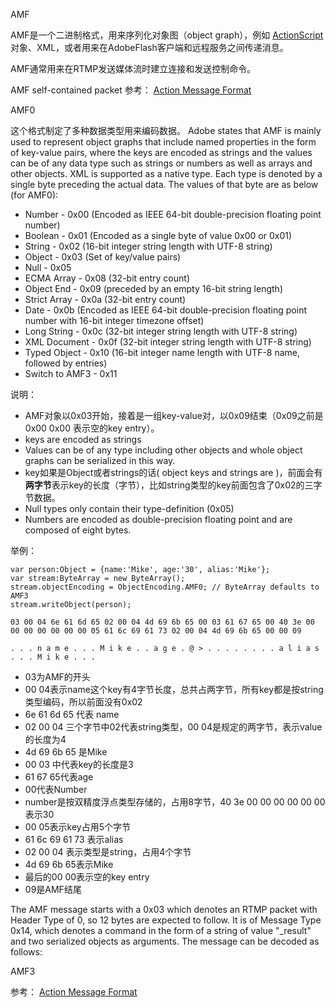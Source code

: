 AMF

AMF是一个二进制格式，用来序列化对象图（object graph），例如 [ActionScript](https://en.wikipedia.org/wiki/ActionScript)对象、XML，或者用来在AdobeFlash客户端和远程服务之间传递消息。

AMF通常用来在RTMP发送媒体流时建立连接和发送控制命令。

AMF self-contained packet
参考：
[Action Message Format](https://en.wikipedia.org/wiki/Action_Message_Format)


AMF0

这个格式制定了多种数据类型用来编码数据。
 Adobe states that AMF is mainly used to represent object graphs that include named properties in the form of key-value pairs, where the keys are encoded as strings and the values can be of any data type such as strings or numbers as well as arrays and other objects. XML is supported as a native type. Each type is denoted by a single byte preceding the actual data. The values of that byte are as below (for AMF0):
 
- Number - 0x00 (Encoded as IEEE 64-bit double-precision floating point number)
- Boolean - 0x01 (Encoded as a single byte of value 0x00 or 0x01)
- String - 0x02 (16-bit integer string length with UTF-8 string)
- Object - 0x03 (Set of key/value pairs)
- Null - 0x05
- ECMA Array - 0x08 (32-bit entry count)
- Object End - 0x09 (preceded by an empty 16-bit string length)
- Strict Array - 0x0a (32-bit entry count)
- Date - 0x0b (Encoded as IEEE 64-bit double-precision floating point number with 16-bit integer timezone offset)
- Long String - 0x0c (32-bit integer string length with UTF-8 string)
- XML Document - 0x0f (32-bit integer string length with UTF-8 string)
- Typed Object - 0x10 (16-bit integer name length with UTF-8 name, followed by entries)
- Switch to AMF3 - 0x11

说明：

- AMF对象以0x03开始，接着是一组key-value对，以0x09结束（0x09之前是0x00 0x00 表示空的key entry）。
- keys are encoded as strings
- Values can be of any type including other objects and whole object graphs can be serialized in this way.
- key如果是Object或者strings的话( object keys and strings are )，前面会有**两字节**表示key的长度（字节），比如string类型的key前面包含了0x02的三字节数据。
- Null types only contain their type-definition (0x05)
- Numbers are encoded as double-precision floating point and are composed of eight bytes.

举例：
```
var person:Object = {name:'Mike', age:'30', alias:'Mike'};
var stream:ByteArray = new ByteArray();
stream.objectEncoding = ObjectEncoding.AMF0; // ByteArray defaults to AMF3
stream.writeObject(person);
```

```
03 00 04 6e 61 6d 65 02 00 04 4d 69 6b 65 00 03 61 67 65 00 40 3e 00 00 00 00 00 00 00 05 61 6c 69 61 73 02 00 04 4d 69 6b 65 00 00 09	

. . . n a m e . . . M i k e . . a g e . @ > . . . . . . . . a l i a s . . . M i k e . . .

```

- 03为AMF的开头
- 00 04表示name这个key有4字节长度，总共占两字节，所有key都是按string类型编码，所以前面没有0x02
- 6e 61 6d 65 代表 name
- 02 00 04 三个字节中02代表string类型，00 04是规定的两字节，表示value的长度为4
- 4d 69 6b 65 是Mike
- 00 03 中代表key的长度是3
- 61 67 65代表age
- 00代表Number
- number是按双精度浮点类型存储的，占用8字节，40 3e 00 00 00 00 00 00 表示30
- 00 05表示key占用5个字节
- 61 6c 69 61 73 表示alias
- 02 00 04 表示类型是string，占用4个字节
- 4d 69 6b 65表示Mike
- 最后的00 00表示空的key entry
- 09是AMF结尾

The AMF message starts with a 0x03 which denotes an RTMP packet with Header Type of 0, so 12 bytes are expected to follow. It is of Message Type 0x14, which denotes a command in the form of a string of value "_result" and two serialized objects as arguments. The message can be decoded as follows:


AMF3


参考：
[Action Message Format](https://en.wikipedia.org/wiki/Action_Message_Format)